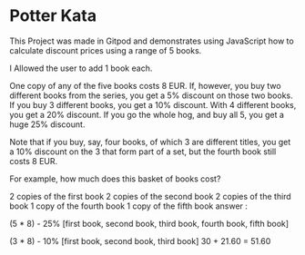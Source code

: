 
# Potter Kata

This Project was made in Gitpod and demonstrates using JavaScript how to calculate discount prices using a range of 5 books.

I Allowed the user to add 1 book each. 

One copy of any of the five books costs 8 EUR. If, however, you buy two different books from the series, you get a 5% discount on those two books. If you buy 3 different books, you get a 10% discount. With 4 different books, you get a 20% discount. If you go the whole hog, and buy all 5, you get a huge 25% discount.

Note that if you buy, say, four books, of which 3 are different titles, you get a 10% discount on the 3 that form part of a set, but the fourth book still costs 8 EUR.

For example, how much does this basket of books cost?

2 copies of the first book 2 copies of the second book 2 copies of the third book 1 copy of the fourth book 1 copy of the fifth book answer :

(5 * 8) - 25% [first book, second book, third book, fourth book, fifth book]

(3 * 8) - 10% [first book, second book, third book]
30 + 21.60 = 51.60

